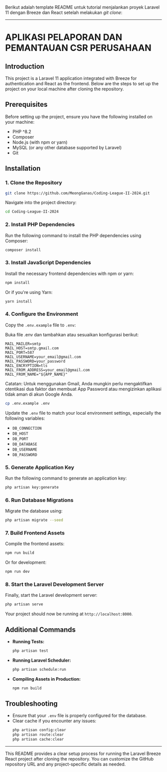 Berikut adalah template README untuk tutorial menjalankan proyek Laravel 11 dengan Breeze dan React setelah melakukan _git clone_:

---

# APLIKASI PELAPORAN DAN PEMANTAUAN CSR PERUSAHAAN

## Introduction

This project is a Laravel 11 application integrated with Breeze for authentication and React as the frontend. Below are the steps to set up the project on your local machine after cloning the repository.

## Prerequisites

Before setting up the project, ensure you have the following installed on your machine:

-   PHP ^8.2
-   Composer
-   Node.js (with npm or yarn)
-   MySQL (or any other database supported by Laravel)
-   Git

## Installation

### 1. Clone the Repository

```bash
git clone https://github.com/MeongGanas/Coding-League-II-2024.git
```

Navigate into the project directory:

```bash
cd Coding-League-II-2024
```

### 2. Install PHP Dependencies

Run the following command to install the PHP dependencies using Composer:

```bash
composer install
```

### 3. Install JavaScript Dependencies

Install the necessary frontend dependencies with npm or yarn:

```bash
npm install
```

Or if you're using Yarn:

```bash
yarn install
```

### 4. Configure the Environment

Copy the `.env.example` file to `.env`:

Buka file .env dan tambahkan atau sesuaikan konfigurasi berikut:

```
MAIL_MAILER=smtp
MAIL_HOST=smtp.gmail.com
MAIL_PORT=587
MAIL_USERNAME=your_email@gmail.com
MAIL_PASSWORD=your_password
MAIL_ENCRYPTION=tls
MAIL_FROM_ADDRESS=your_email@gmail.com
MAIL_FROM_NAME="${APP_NAME}"
```

Catatan: Untuk menggunakan Gmail, Anda mungkin perlu mengaktifkan otentikasi dua faktor dan membuat App Password atau mengizinkan aplikasi tidak aman di akun Google Anda.

```bash
cp .env.example .env
```

Update the `.env` file to match your local environment settings, especially the following variables:

-   `DB_CONNECTION`
-   `DB_HOST`
-   `DB_PORT`
-   `DB_DATABASE`
-   `DB_USERNAME`
-   `DB_PASSWORD`

### 5. Generate Application Key

Run the following command to generate an application key:

```bash
php artisan key:generate
```

### 6. Run Database Migrations

Migrate the database using:

```bash
php artisan migrate --seed
```

### 7. Build Frontend Assets

Compile the frontend assets:

```bash
npm run build
```

Or for development:

```bash
npm run dev
```

### 8. Start the Laravel Development Server

Finally, start the Laravel development server:

```bash
php artisan serve
```

Your project should now be running at `http://localhost:8000`.

## Additional Commands

-   **Running Tests:**

    ```bash
    php artisan test
    ```

-   **Running Laravel Scheduler:**

    ```bash
    php artisan schedule:run
    ```

-   **Compiling Assets in Production:**
    ```bash
    npm run build
    ```

## Troubleshooting

-   Ensure that your `.env` file is properly configured for the database.
-   Clear cache if you encounter any issues:
    ```bash
    php artisan config:clear
    php artisan route:clear
    php artisan cache:clear
    ```

---

This README provides a clear setup process for running the Laravel Breeze React project after cloning the repository. You can customize the GitHub repository URL and any project-specific details as needed.
